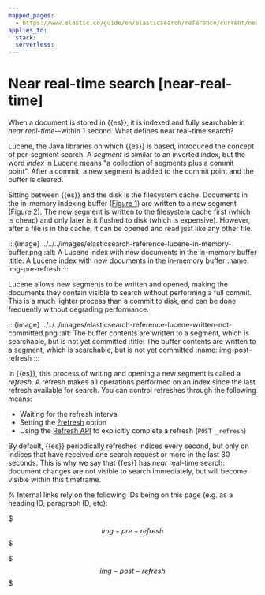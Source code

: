 ```yaml
---
mapped_pages:
  - https://www.elastic.co/guide/en/elasticsearch/reference/current/near-real-time.html
applies_to:
  stack:
  serverless:
---
```


# Near real-time search [near-real-time]

When a document is stored in {{es}}, it is indexed and fully searchable in *near real-time*--within 1 second. What defines near real-time search?

Lucene, the Java libraries on which {{es}} is based, introduced the concept of per-segment search. A *segment* is similar to an inverted index, but the word *index* in Lucene means "a collection of segments plus a commit point". After a commit, a new segment is added to the commit point and the buffer is cleared.

Sitting between {{es}} and the disk is the filesystem cache. Documents in the in-memory indexing buffer ([Figure 1](#img-pre-refresh)) are written to a new segment ([Figure 2](#img-post-refresh)). The new segment is written to the filesystem cache first (which is cheap) and only later is it flushed to disk (which is expensive). However, after a file is in the cache, it can be opened and read just like any other file.

:::{image} ../../../images/elasticsearch-reference-lucene-in-memory-buffer.png
:alt: A Lucene index with new documents in the in-memory buffer
:title: A Lucene index with new documents in the in-memory buffer
:name: img-pre-refresh
:::

Lucene allows new segments to be written and opened, making the documents they contain visible to search ​without performing a full commit. This is a much lighter process than a commit to disk, and can be done frequently without degrading performance.

:::{image} ../../../images/elasticsearch-reference-lucene-written-not-committed.png
:alt: The buffer contents are written to a segment, which is searchable, but is not yet committed
:title: The buffer contents are written to a segment, which is searchable, but is not yet committed
:name: img-post-refresh
:::

In {{es}}, this process of writing and opening a new segment is called a *refresh*. A refresh makes all operations performed on an index since the last refresh available for search. You can control refreshes through the following means:

* Waiting for the refresh interval
* Setting the [?refresh](elasticsearch://docs/reference/elasticsearch/rest-apis/refresh-parameter.md) option
* Using the [Refresh API](https://www.elastic.co/docs/api/doc/elasticsearch/operation/operation-indices-refresh) to explicitly complete a refresh (`POST _refresh`)

By default, {{es}} periodically refreshes indices every second, but only on indices that have received one search request or more in the last 30 seconds. This is why we say that {{es}} has *near* real-time search: document changes are not visible to search immediately, but will become visible within this timeframe.

% Internal links rely on the following IDs being on this page (e.g. as a heading ID, paragraph ID, etc):

$$$img-pre-refresh$$$

$$$img-post-refresh$$$